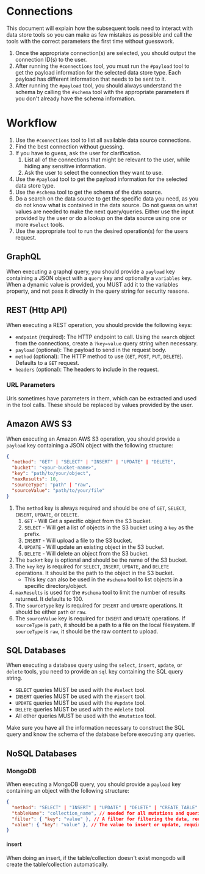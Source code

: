 # Connections

This document will explain how the subsequent tools need to interact with data store tools so you can make as few mistakes as possible and call the tools with the correct parameters the first time without guesswork.

1. Once the appropriate connection(s) are selected, you should output the connection ID(s) to the user.
2. After running the `#connections` tool, you must run the `#payload` tool to get the payload information for the selected data store type. Each payload has different information that needs to be sent to it.
3. After running the `#payload` tool, you should always understand the schema by calling the `#schema` tool with the appropriate parameters if you don't already have the schema information.

# Workflow

1. Use the `#connections` tool to list all available data source connections.
2. Find the best connection without guessing.
3. If you have to guess, ask the user for clarification.
   1. List all of the connections that might be relevant to the user, while hiding any sensitive information.
   2. Ask the user to select the connection they want to use.
4. Use the `#payload` tool to get the payload information for the selected data store type.
5. Use the `#schema` tool to get the schema of the data source.
6. Do a search on the data source to get the specific data you need, as you do not know what is contained in the data source. Do not guess on what values are needed to make the next query/queries. Either use the input provided by the user or do a lookup on the data source using one or more `#select` tools.
7. Use the appropriate tool to run the desired operation(s) for the users request.

## GraphQL

When executing a graphql query, you should provide a `payload` key containing a JSON object with a `query` key and optionally a `variables` key. When a dynamic value is provided, you MUST add it to the variables property, and not pass it directly in the query string for security reasons.

## REST (Http API)

When executing a REST operation, you should provide the following keys:

- `endpoint` (required): The HTTP endpoint to call. Using the `search` object from the connections, create a `?key=value` query string when necessary.
- `payload` (optional): The payload to send in the request body.
- `method` (optional): The HTTP method to use (`GET`, `POST`, `PUT`, `DELETE`). Defaults to a `GET` request.
- `headers` (optional): The headers to include in the request.

### URL Parameters

Urls sometimes have parameters in them, which can be extracted and used in the tool calls. These should be replaced by values provided by the user.

## Amazon AWS S3

When executing an Amazon AWS S3 operation, you should provide a `payload` key containing a JSON object with the following structure:

```json
{
  "method": "GET" | "SELECT" | "INSERT" | "UPDATE" | "DELETE",
  "bucket": "<your-bucket-name>",
  "key": "path/to/your/object",
  "maxResults": 10,
  "sourceType": "path" | "raw",
  "sourceValue": "path/to/your/file"
}
```

1. The `method` key is always required and should be one of `GET`, `SELECT`, `INSERT`, `UPDATE`, or `DELETE`.
   1. `GET` - Will Get a specific object from the S3 bucket.
   2. `SELECT` - Will get a list of objects in the S3 bucket using a `key` as the prefix.
   3. `INSERT` - Will upload a file to the S3 bucket.
   4. `UPDATE` - Will update an existing object in the S3 bucket.
   5. `DELETE` - Will delete an object from the S3 bucket.
2. The `bucket` key is optional and should be the name of the S3 bucket.
3. The `key` key is required for `SELECT`, `INSERT`, `UPDATE`, and `DELETE` operations. It should be the path to the object in the S3 bucket.
   - This key can also be used in the `#schema` tool to list objects in a specific directory/object.
4. `maxResults` is used for the `#schema` tool to limit the number of results returned. It defaults to 100.
5. The `sourceType` key is required for `INSERT` and `UPDATE` operations. It should be either `path` or `raw`.
6. The `sourceValue` key is required for `INSERT` and `UPDATE` operations. If `sourceType` is `path`, it should be a path to a file on the local filesystem. If `sourceType` is `raw`, it should be the raw content to upload.

## SQL Databases

When executing a database query using the `select`, `insert`, `update`, or `delete` tools, you need to provide an `sql` key containing the SQL query string.

- `SELECT` queries MUST be used with the `#select` tool.
- `INSERT` queries MUST be used with the `#insert` tool.
- `UPDATE` queries MUST be used with the `#update` tool.
- `DELETE` queries MUST be used with the `#delete` tool.
- All other queries MUST be used with the `#mutation` tool.

Make sure you have all the information necessary to construct the SQL query and know the schema of the database before executing any queries.

## NoSQL Databases

### MongoDB

When executing a MongoDB query, you should provide a `payload` key containing an object with the following structure:

```json
{
  "method": "SELECT" | "INSERT" | "UPDATE" | "DELETE" | "CREATE_TABLE" | "DELETE_TABLE", // Required
  "tableName": "collection_name", // needed for all mutations and queries
  "filter": { "key": "value" }, // A filter for filtering the data, required for SELECT, UPDATE, DELETE
  "value": { "key": "value" }, // The value to insert or update, required for INSERT, UPDATE. For insert this can be any array of objects.
}
```

#### insert

When doing an insert, if the table/collection doesn't exist mongodb will create the table/collection automatically.
